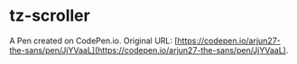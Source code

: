 # tz-scroller

A Pen created on CodePen.io. Original URL: [https://codepen.io/arjun27-the-sans/pen/JjYVaaL](https://codepen.io/arjun27-the-sans/pen/JjYVaaL).


